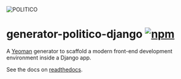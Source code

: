 ![POLITICO](https://rawgithub.com/The-Politico/src/master/images/logo/badge.png)

# generator-politico-django [![npm](https://img.shields.io/npm/v/generator-politico-django.svg)](https://www.npmjs.com/package/generator-politico-django)


A [Yeoman](http://yeoman.io) generator to scaffold a modern front-end development environment inside a Django app.

See the docs on [readthedocs](http://generator-politico-django.readthedocs.io/en/latest/).

